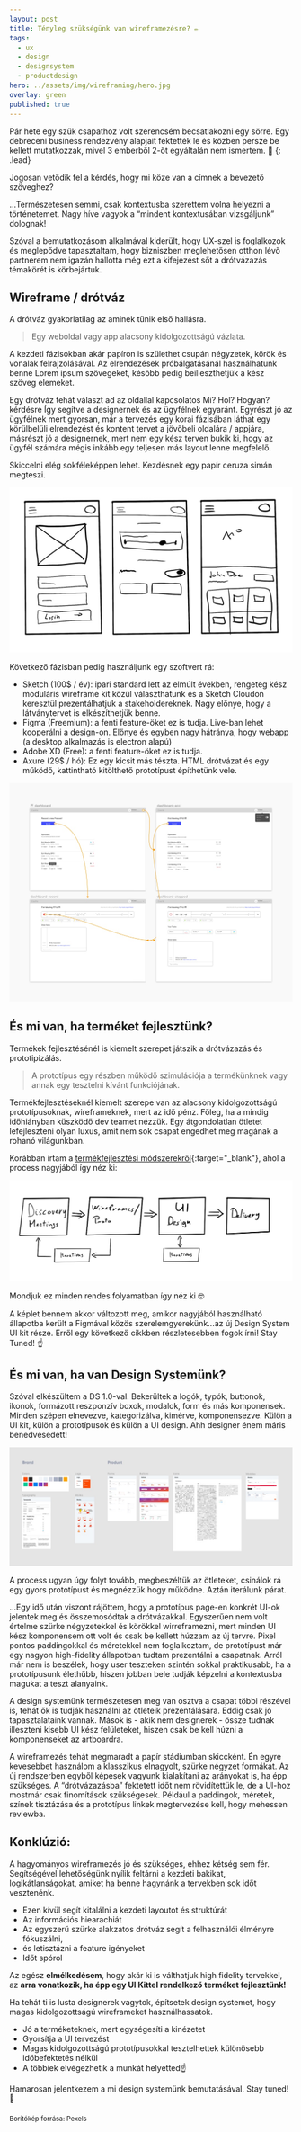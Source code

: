 ```yaml
---
layout: post
title: Tényleg szükségünk van wireframezésre? ✏️
tags:
  - ux
  - design
  - designsystem
  - productdesign
hero: ../assets/img/wireframing/hero.jpg
overlay: green
published: true
---
```

Pár hete egy szűk csapathoz volt szerencsém becsatlakozni egy sörre. Egy debreceni business rendezvény alapjait fektették le és közben persze be kellett mutatkozzak, mivel 3 emberből 2-őt egyáltalán nem ismertem. 🙂
{: .lead}
<!--break-->

Jogosan vetődik fel a kérdés, hogy mi köze van a címnek a bevezető szöveghez?

...Természetesen semmi, csak kontextusba szerettem volna helyezni a történetemet. Nagy híve vagyok a “mindent kontextusában vizsgáljunk” dolognak!

Szóval a bemutatkozásom alkalmával kiderült, hogy UX-szel is foglalkozok és meglepődve tapasztaltam, hogy bizniszben meglehetősen otthon lévő partnerem nem igazán hallotta még ezt a kifejezést sőt a drótvázazás témakörét is körbejártuk.

## Wireframe / drótváz

A drótváz gyakorlatilag az aminek tűnik első hallásra. 

>Egy weboldal vagy app alacsony kidolgozottságú vázlata. 

A kezdeti fázisokban akár papíron is születhet csupán négyzetek, körök és vonalak felrajzolásával. Az elrendezések próbálgatásánál használhatunk benne Lorem ipsum szövegeket, később pedig beilleszthetjük a kész szöveg elemeket.

Egy drótváz tehát választ ad az oldallal kapcsolatos Mi? Hol? Hogyan? kérdésre Így segítve a designernek és az ügyfélnek egyaránt. Egyrészt jó az ügyfélnek mert gyorsan, már a tervezés egy korai fázisában láthat egy körülbelüli elrendezést és kontent tervet a jövőbeli oldalára / appjára, másrészt jó a designernek, mert nem egy kész terven bukik ki, hogy az ügyfél számára mégis inkább egy teljesen más layout lenne megfelelő.

Skiccelni elég sokféleképpen lehet. Kezdésnek egy papír ceruza simán megteszi.

![800x400](../assets/img/wireframing/wireframe-skicc.jpg "wireframe paper")

Következő fázisban pedig használjunk egy szoftvert rá:

*   Sketch (100$ / év): ipari standard lett az elmúlt években, rengeteg kész moduláris wireframe kit közül választhatunk és a Sketch Cloudon keresztül prezentálhatjuk a stakeholdereknek. Nagy előnye, hogy a látványtervet is elkészíthetjük benne.
*   Figma (Freemium): a fenti feature-öket ez is tudja. Live-ban lehet kooperálni a design-on. Előnye és egyben nagy hátránya, hogy webapp (a desktop alkalmazás is electron alapú)
*   Adobe XD (Free): a fenti feature-öket ez is tudja. 
*   Axure (29$ / hó): Ez egy kicsit más tészta. HTML drótvázat és egy működő, kattintható kitölthető prototípust építhetünk vele.

![800x400](../assets/img/wireframing/wireframe.jpg "wireframe")

## És mi van, ha terméket fejlesztünk?

Termékek fejlesztésénél is kiemelt szerepet játszik a drótvázazás és prototipizálás.
>A prototípus egy részben működő szimulációja a termékünknek vagy annak egy tesztelni kívánt funkciójának.

Termékfejlesztéseknél kiemelt szerepe van az alacsony kidolgozottságú prototípusoknak, wireframeknek, mert az idő pénz. Főleg, ha a mindig időhiányban küszködő dev teamet nézzük. Egy átgondolatlan ötletet lefejleszteni olyan luxus, amit nem sok csapat engedhet meg magának a rohanó világunkban.

Korábban írtam a [termékfejlesztési módszerekről](https://uithings.hu/posts/dual-track-design){:target="_blank"}, ahol a process nagyjából így néz ki:

![800x400](../assets/img/wireframing/pd.jpg "product development")

Mondjuk ez minden rendes folyamatban így néz ki 🤓

A képlet bennem akkor változott meg, amikor nagyjából használható állapotba került a Figmával közös szerelemgyerekünk...az új Design System UI kit része. Erről egy következő cikkben részletesebben fogok írni! Stay Tuned! ☝️


## És mi van, ha van Design Systemünk?

Szóval elkészültem a DS 1.0-val. Bekerültek a logók, typók, buttonok, ikonok, formázott reszponzív boxok, modalok, form és más komponensek. Minden szépen elnevezve, kategorizálva, kimérve, komponensezve. Külön a UI kit, külön a prototípusok és külön a UI design. Ahh designer énem máris benedvesedett!

![800x400](../assets/img/wireframing/om-ds.jpg "design system")


A process ugyan úgy folyt tovább, megbeszéltük az ötleteket, csinálok rá egy gyors prototípust és megnézzük hogy működne. Aztán iterálunk párat.

...Egy idő után viszont rájöttem, hogy a prototípus page-en konkrét UI-ok jelentek meg és összemosódtak a drótvázakkal. Egyszerűen nem volt értelme szürke négyzetekkel és körökkel wirreframezni, mert minden UI kész komponensem ott volt és csak be kellett húzzam az új tervre. Pixel pontos paddingokkal és méretekkel nem foglalkoztam, de prototípust már egy nagyon high-fidelity állapotban tudtam prezentálni a csapatnak. Arról már nem is beszélek, hogy user teszteken szintén sokkal praktikusabb, ha a prototípusunk élethűbb, hiszen jobban bele tudják képzelni a kontextusba magukat a teszt alanyaink.

A design systemünk természetesen meg van osztva a csapat többi részével is, tehát ők is tudják használni az ötleteik prezentálására. Eddig csak jó tapasztalataink vannak. Mások is - akik nem designerek - össze tudnak illeszteni kisebb UI kész felületeket, hiszen csak be kell húzni a komponenseket az artboardra.

A wireframezés tehát megmaradt a papír stádiumban skiccként. Én egyre kevesebbet használom a klasszikus elnagyolt, szürke négyzet formákat. Az új rendszerben egyből képesek vagyunk kialakítani az arányokat is, ha épp szükséges. A “drótvázazásba” fektetett időt nem rövidítettük le, de a UI-hoz mostmár csak finomítások szükségesek. Például a paddingok, méretek, színek tisztázása és a prototípus linkek megtervezése kell, hogy mehessen reviewba.


## Konklúzió:

A hagyományos wireframezés jó és szükséges, ehhez kétség sem fér. Segítségével lehetőségünk nyílik feltárni a kezdeti bakikat, logikátlanságokat, amiket ha benne hagynánk a tervekben sok időt vesztenénk.

*   Ezen kívül segít kitalálni a kezdeti layoutot és struktúrát
*   Az információs hiearachiát
*   Az egyszerű szürke alakzatos drótváz segít a felhasználói élményre fókuszálni,
*   és letisztázni a feature igényeket
*   Időt spórol

Az egész **elmélkedésem**, hogy akár ki is válthatjuk high fidelity tervekkel, az **arra vonatkozik, ha épp egy UI Kittel rendelkező terméket fejlesztünk!**

Ha tehát ti is lusta designerek vagytok, építsetek design systemet, hogy magas kidolgozottságú wireframeket használhassatok. 

*   Jó a terméketeknek, mert egységesíti a kinézetet
*   Gyorsítja a UI tervezést
*   Magas kidolgozottságú prototípusokkal tesztelhettek különösebb időbefektetés nélkül
*   A többiek elvégezhetik a munkát helyetted☝️

Hamarosan jelentkezem a mi design systemünk bemutatásával. Stay tuned! 💪

<sub>Borítókép forrása: Pexels</sub>

